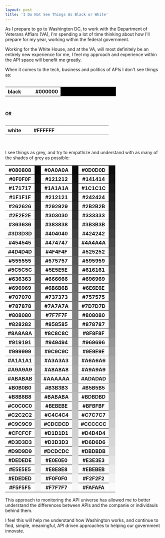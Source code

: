 ```yaml
---
layout: post
title: 'I Do Not See Things As Black or White'
---
```

<p><img style="padding: 25p;" src="https://s3.amazonaws.com/kinlane-productions/pif/pif-smaller.jpg" alt="" align="right" /></p>
<p>As I prepare to go to Washington DC, to work with the Department of Veterans Affiars (VA), I'm spending a lot of time thinking about how I'll prepare for my year, working within the federal government. &nbsp;</p>
<p>Working for the White House, and at the VA, will most definitely be an entirely new experience for me, I feel my approach and experience within the API space will benefit me greatly.&nbsp;</p>
<p>When it comes to the tech, business and politics of APIs I don't see things as:</p>
<table width="50%" align="left">
<tbody>
<tr>
<th style="text-align: left;" width="25%">black</th><th width="25%">#000000</th>
<td bgcolor="#000000">&nbsp;</td>
</tr>
</tbody>
</table>
<p>&nbsp;</p>
<p><strong>OR</strong></p>
<table width="50%" align="left">
<tbody>
<tr>
<th style="text-align: left;" width="25%">white</th><th width="25%">#FFFFFF</th>
<td bgcolor="#FFFFFF">&nbsp;</td>
</tr>
</tbody>
</table>
<p>&nbsp;</p>
<p>I see things as grey, and try to empathize and understand with as many of the shades of grey as possible:</p>
<table width="100%">
<tbody>
<tr>
<th>#080808</th>
<td bgcolor="#080808">&nbsp;</td>
<th>#0A0A0A</th>
<td bgcolor="#0A0A0A">&nbsp;</td>
<th>#0D0D0D</th>
<td bgcolor="#0D0D0D">&nbsp;</td>
</tr>
<tr>
<th>#0F0F0F</th>
<td bgcolor="#0F0F0F">&nbsp;</td>
<th>#121212</th>
<td bgcolor="#121212">&nbsp;</td>
<th>#141414</th>
<td bgcolor="#141414">&nbsp;</td>
</tr>
<tr>
<th>#171717</th>
<td bgcolor="#171717">&nbsp;</td>
<th>#1A1A1A</th>
<td bgcolor="#1A1A1A">&nbsp;</td>
<th>#1C1C1C</th>
<td bgcolor="#1C1C1C">&nbsp;</td>
</tr>
<tr>
<th>#1F1F1F</th>
<td bgcolor="#1F1F1F">&nbsp;</td>
<th>#212121</th>
<td bgcolor="#212121">&nbsp;</td>
<th>#242424</th>
<td bgcolor="#242424">&nbsp;</td>
</tr>
<tr>
<th>#262626</th>
<td bgcolor="#262626">&nbsp;</td>
<th>#292929</th>
<td bgcolor="#292929">&nbsp;</td>
<th>#2B2B2B</th>
<td bgcolor="#2B2B2B">&nbsp;</td>
</tr>
<tr>
<th>#2E2E2E</th>
<td bgcolor="#2E2E2E">&nbsp;</td>
<th>#303030</th>
<td bgcolor="#303030">&nbsp;</td>
<th>#333333</th>
<td bgcolor="#333333">&nbsp;</td>
</tr>
<tr>
<th>#363636</th>
<td bgcolor="#363636">&nbsp;</td>
<th>#383838</th>
<td bgcolor="#383838">&nbsp;</td>
<th>#3B3B3B</th>
<td bgcolor="#3B3B3B">&nbsp;</td>
</tr>
<tr>
<th>#3D3D3D</th>
<td bgcolor="#3D3D3D">&nbsp;</td>
<th>#404040</th>
<td bgcolor="#404040">&nbsp;</td>
<th>#424242</th>
<td bgcolor="#424242">&nbsp;</td>
</tr>
<tr>
<th>#454545</th>
<td bgcolor="#454545">&nbsp;</td>
<th>#474747</th>
<td bgcolor="#474747">&nbsp;</td>
<th>#4A4A4A</th>
<td bgcolor="#4A4A4A">&nbsp;</td>
</tr>
<tr>
<th>#4D4D4D</th>
<td bgcolor="#4D4D4D">&nbsp;</td>
<th>#4F4F4F</th>
<td bgcolor="#4F4F4F">&nbsp;</td>
<th>#525252</th>
<td bgcolor="#525252">&nbsp;</td>
</tr>
<tr>
<th>#555555</th>
<td bgcolor="#555555">&nbsp;</td>
<th>#575757</th>
<td bgcolor="#575757">&nbsp;</td>
<th>#595959</th>
<td bgcolor="#595959">&nbsp;</td>
</tr>
<tr>
<th>#5C5C5C</th>
<td bgcolor="#5C5C5C">&nbsp;</td>
<th>#5E5E5E</th>
<td bgcolor="#5E5E5E">&nbsp;</td>
<th>#616161</th>
<td bgcolor="#616161">&nbsp;</td>
</tr>
<tr>
<th>#636363</th>
<td bgcolor="#636363">&nbsp;</td>
<th>#666666</th>
<td bgcolor="#666666">&nbsp;</td>
<th>#696969</th>
<td bgcolor="#696969">&nbsp;</td>
</tr>
<tr>
<th>#696969</th>
<td bgcolor="#696969">&nbsp;</td>
<th>#6B6B6B</th>
<td bgcolor="#6B6B6B">&nbsp;</td>
<th>#6E6E6E</th>
<td bgcolor="#6E6E6E">&nbsp;</td>
</tr>
<tr>
<th>#707070</th>
<td bgcolor="#707070">&nbsp;</td>
<th>#737373</th>
<td bgcolor="#737373">&nbsp;</td>
<th>#757575</th>
<td bgcolor="#757575">&nbsp;</td>
</tr>
<tr>
<th>#787878</th>
<td bgcolor="#787878">&nbsp;</td>
<th>#7A7A7A</th>
<td bgcolor="#7A7A7A">&nbsp;</td>
<th>#7D7D7D</th>
<td bgcolor="#7D7D7D">&nbsp;</td>
</tr>
<tr>
<th>#808080</th>
<td bgcolor="#808080">&nbsp;</td>
<th>#7F7F7F</th>
<td bgcolor="#7F7F7F">&nbsp;</td>
<th>#808080</th>
<td bgcolor="#808080">&nbsp;</td>
</tr>
<tr>
<th>#828282</th>
<td bgcolor="#828282">&nbsp;</td>
<th>#858585</th>
<td bgcolor="#858585">&nbsp;</td>
<th>#878787</th>
<td bgcolor="#878787">&nbsp;</td>
</tr>
<tr>
<th>#8A8A8A</th>
<td bgcolor="#8A8A8A">&nbsp;</td>
<th>#8C8C8C</th>
<td bgcolor="#8C8C8C">&nbsp;</td>
<th>#8F8F8F</th>
<td bgcolor="#8F8F8F">&nbsp;</td>
</tr>
<tr>
<th>#919191</th>
<td bgcolor="#919191">&nbsp;</td>
<th>#949494</th>
<td bgcolor="#949494">&nbsp;</td>
<th>#969696</th>
<td bgcolor="#969696">&nbsp;</td>
</tr>
<tr>
<th>#999999</th>
<td bgcolor="#999999">&nbsp;</td>
<th>#9C9C9C</th>
<td bgcolor="#9C9C9C">&nbsp;</td>
<th>#9E9E9E</th>
<td bgcolor="#9E9E9E">&nbsp;</td>
</tr>
<tr>
<th>#A1A1A1</th>
<td bgcolor="#A1A1A1">&nbsp;</td>
<th>#A3A3A3</th>
<td bgcolor="#A3A3A3">&nbsp;</td>
<th>#A6A6A6</th>
<td bgcolor="#A6A6A6">&nbsp;</td>
</tr>
<tr>
<th>#A9A9A9</th>
<td bgcolor="#A9A9A9">&nbsp;</td>
<th>#A8A8A8</th>
<td bgcolor="#A8A8A8">&nbsp;</td>
<th>#A9A9A9</th>
<td bgcolor="#A9A9A9">&nbsp;</td>
</tr>
<tr>
<th>#ABABAB</th>
<td bgcolor="#ABABAB">&nbsp;</td>
<th>#AAAAAA</th>
<td bgcolor="#AAAAAA">&nbsp;</td>
<th>#ADADAD</th>
<td bgcolor="#ADADAD">&nbsp;</td>
</tr>
<tr>
<th>#B0B0B0</th>
<td bgcolor="#B0B0B0">&nbsp;</td>
<th>#B3B3B3</th>
<td bgcolor="#B3B3B3">&nbsp;</td>
<th>#B5B5B5</th>
<td bgcolor="#B5B5B5">&nbsp;</td>
</tr>
<tr>
<th>#B8B8B8</th>
<td bgcolor="#B8B8B8">&nbsp;</td>
<th>#BABABA</th>
<td bgcolor="#BABABA">&nbsp;</td>
<th>#BDBDBD</th>
<td bgcolor="#BDBDBD">&nbsp;</td>
</tr>
<tr>
<th>#C0C0C0</th>
<td bgcolor="#C0C0C0">&nbsp;</td>
<th>#BEBEBE</th>
<td bgcolor="#BEBEBE">&nbsp;</td>
<th>#BFBFBF</th>
<td bgcolor="#BFBFBF">&nbsp;</td>
</tr>
<tr>
<th>#C2C2C2</th>
<td bgcolor="#C2C2C2">&nbsp;</td>
<th>#C4C4C4</th>
<td bgcolor="#C4C4C4">&nbsp;</td>
<th>#C7C7C7</th>
<td bgcolor="#C7C7C7">&nbsp;</td>
</tr>
<tr>
<th>#C9C9C9</th>
<td bgcolor="#C9C9C9">&nbsp;</td>
<th>#CDCDCD</th>
<td bgcolor="#CDCDCD">&nbsp;</td>
<th>#CCCCCC</th>
<td bgcolor="#CCCCCC">&nbsp;</td>
</tr>
<tr>
<th>#CFCFCF</th>
<td bgcolor="#CFCFCF">&nbsp;</td>
<th>#D1D1D1</th>
<td bgcolor="#D1D1D1">&nbsp;</td>
<th>#D4D4D4</th>
<td bgcolor="#D4D4D4">&nbsp;</td>
</tr>
<tr>
<th>#D3D3D3</th>
<td bgcolor="#D3D3D3">&nbsp;</td>
<th>#D3D3D3</th>
<td bgcolor="#D3D3D3">&nbsp;</td>
<th>#D6D6D6</th>
<td bgcolor="#D6D6D6">&nbsp;</td>
</tr>
<tr>
<th>#D9D9D9</th>
<td bgcolor="#D9D9D9">&nbsp;</td>
<th>#DCDCDC</th>
<td bgcolor="#DCDCDC">&nbsp;</td>
<th>#DBDBDB</th>
<td bgcolor="#DBDBDB">&nbsp;</td>
</tr>
<tr>
<th>#DEDEDE</th>
<td bgcolor="#DEDEDE">&nbsp;</td>
<th>#E0E0E0</th>
<td bgcolor="#E0E0E0">&nbsp;</td>
<th>#E3E3E3</th>
<td bgcolor="#E3E3E3">&nbsp;</td>
</tr>
<tr>
<th>#E5E5E5</th>
<td bgcolor="#E5E5E5">&nbsp;</td>
<th>#E8E8E8</th>
<td bgcolor="#E8E8E8">&nbsp;</td>
<th>#EBEBEB</th>
<td bgcolor="#EBEBEB">&nbsp;</td>
</tr>
<tr>
<th>#EDEDED</th>
<td bgcolor="#EDEDED">&nbsp;</td>
<th>#F0F0F0</th>
<td bgcolor="#F0F0F0">&nbsp;</td>
<th>#F2F2F2</th>
<td bgcolor="#F2F2F2">&nbsp;</td>
</tr>
<tr>
<th>#F5F5F5</th>
<td bgcolor="#F5F5F5">&nbsp;</td>
<th>#F7F7F7</th>
<td bgcolor="#F7F7F7">&nbsp;</td>
<th>#FAFAFA</th>
<td bgcolor="#FAFAFA">&nbsp;</td>
</tr>
</tbody>
</table>
<p>This approach to monitoring the API universe has allowed me to better understand the differences between APIs and the companie or individauls behind them. &nbsp;</p>
<p>I feel this will help me understand how Washington works, and continue to find, simple, meaningful, API driven approaches to helping our government innovate.</p>